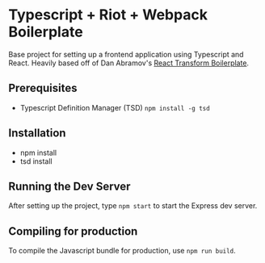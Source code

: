 Typescript + Riot + Webpack Boilerplate
=======================================

Base project for setting up a frontend application using Typescript and React. Heavily based off of Dan Abramov's [React Transform Boilerplate](https://github.com/gaearon/react-transform-boilerplate).

Prerequisites
----------------------------------
* Typescript Definition Manager (TSD) `npm install -g tsd`

Installation
--------------------------------------
* npm install
* tsd install

Running the Dev Server
--------------------------------------
After setting up the project, type `npm start` to start the Express dev server.

Compiling for production
---------------------------------------
To compile the Javascript bundle for production, use `npm run build`.
